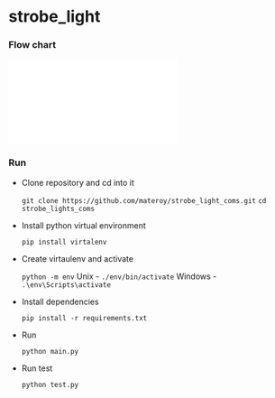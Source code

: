 # strobe_light

### Flow chart

![alt text](Sigint.py)

### Run
- Clone repository and cd into it

    `git clone https://github.com/materoy/strobe_light_coms.git`
    `cd strobe_lights_coms`

- Install python virtual environment

    `pip install virtalenv`

- Create virtaulenv and activate 

    `python -m env`
    Unix -
    `./env/bin/activate`
    Windows -
    `.\env\Scripts\activate`

- Install dependencies 

    `pip install -r requirements.txt`

- Run

    `python main.py`

- Run test

    `python test.py`